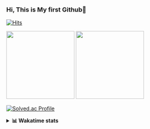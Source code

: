 ### Hi, This is My first Github👋
[![Hits](https://hits.seeyoufarm.com/api/count/incr/badge.svg?url=https%3A%2F%2Fgithub.com%2FJonghyun-Park1027&count_bg=%2379C83D&title_bg=%23555555&icon=&icon_color=%23E7E7E7&title=hits&edge_flat=false)](https://hits.seeyoufarm.com)
<br>


<p>
  <img height="180em" src="https://github-readme-stats-eight-rho-29.vercel.app/api?username=Jonghyun-Park1027&show_icons=true&include_all_commits=true&bg_color=30,e96443,904e95&title_color=fff&text_color=fff">
  <img height="180em" src="https://github-readme-stats-eight-rho-29.vercel.app/api/top-langs/?username=Jonghyun-Park1027&layout=compact&bg_color=30,e96443,904e95&title_color=fff&text_color=fff">


[![Solved.ac Profile](http://mazassumnida.wtf/api/v2/generate_badge?boj=ppjjhh1027)](https://solved.ac/ppjjhh1027/)

</p>
<details>
<summary><b>📊 Wakatime stats</b><br></summary>
<div>
<hr/>



<!--START_SECTION:waka-->
![Code Time](http://img.shields.io/badge/Code%20Time-971%20hrs%207%20mins-blue)

![Profile Views](http://img.shields.io/badge/Profile%20Views-0-blue)

**🐱 My GitHub Data** 

> 📦 110.7 kB Used in GitHub's Storage 
 > 
> 🚫 Not Opted to Hire
 > 
> 📜 10 Public Repositories 
 > 
> 🔑 4 Private Repositories 
 > 
**I'm an Early 🐤** 

```text
🌞 Morning                50 commits          █████░░░░░░░░░░░░░░░░░░░░   19.69 % 
🌆 Daytime                135 commits         █████████████░░░░░░░░░░░░   53.15 % 
🌃 Evening                62 commits          ██████░░░░░░░░░░░░░░░░░░░   24.41 % 
🌙 Night                  7 commits           █░░░░░░░░░░░░░░░░░░░░░░░░   02.76 % 
```
📅 **I'm Most Productive on Friday** 

```text
Monday                   44 commits          ████░░░░░░░░░░░░░░░░░░░░░   17.32 % 
Tuesday                  35 commits          ███░░░░░░░░░░░░░░░░░░░░░░   13.78 % 
Wednesday                15 commits          █░░░░░░░░░░░░░░░░░░░░░░░░   05.91 % 
Thursday                 26 commits          ███░░░░░░░░░░░░░░░░░░░░░░   10.24 % 
Friday                   64 commits          ██████░░░░░░░░░░░░░░░░░░░   25.20 % 
Saturday                 25 commits          ██░░░░░░░░░░░░░░░░░░░░░░░   09.84 % 
Sunday                   45 commits          ████░░░░░░░░░░░░░░░░░░░░░   17.72 % 
```


📊 **This Week I Spent My Time On** 

```text
🕑︎ Time Zone: Asia/Seoul

💬 Programming Languages: 
Dart                     7 hrs 38 mins       █████████████░░░░░░░░░░░░   50.52 % 
Python                   5 hrs 12 mins       █████████░░░░░░░░░░░░░░░░   34.39 % 
Jupyter                  1 hr 57 mins        ███░░░░░░░░░░░░░░░░░░░░░░   12.96 % 
JSON                     11 mins             ░░░░░░░░░░░░░░░░░░░░░░░░░   01.31 % 
Git                      3 mins              ░░░░░░░░░░░░░░░░░░░░░░░░░   00.37 % 

🔥 Editors: 
VS Code                  13 hrs 2 mins       ██████████████████████░░░   86.15 % 
PyCharm                  2 hrs 5 mins        ███░░░░░░░░░░░░░░░░░░░░░░   13.85 % 

🐱‍💻 Projects: 
gpt                      6 hrs 59 mins       ████████████░░░░░░░░░░░░░   46.20 % 
toonflix                 5 hrs 12 mins       █████████░░░░░░░░░░░░░░░░   34.43 % 
dart                     1 hr 42 mins        ███░░░░░░░░░░░░░░░░░░░░░░   11.28 % 
fomodoro                 39 mins             █░░░░░░░░░░░░░░░░░░░░░░░░   04.40 % 
task6                    20 mins             █░░░░░░░░░░░░░░░░░░░░░░░░   02.26 % 

💻 Operating System: 
Windows                  15 hrs 8 mins       █████████████████████████   100.00 % 
```

**I Mostly Code in Jupyter Notebook** 

```text
Jupyter Notebook         6 repos             ███████████████░░░░░░░░░░   60.00 % 
C++                      3 repos             ████████░░░░░░░░░░░░░░░░░   30.00 % 
Python                   1 repo              ██░░░░░░░░░░░░░░░░░░░░░░░   10.00 % 
```




 Last Updated on 10/07/2025 18:49:34 UTC
<!--END_SECTION:waka-->
</details>



